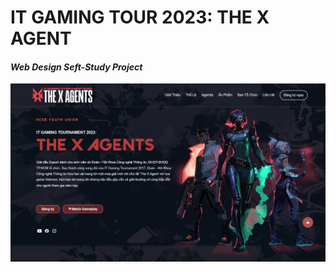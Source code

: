 # IT GAMING TOUR 2023: THE X AGENT
#### _Web Design Seft-Study Project_
![](src/res/img/web-ui.jpeg)
#

